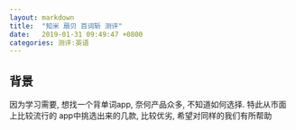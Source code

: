 ```yaml
---
layout: markdown
title:  "知米 扇贝 百词斩 测评"
date:   2019-01-31 09:49:47 +0800
categories: 测评:英语
---
```


## 背景
因为学习需要, 想找一个背单词app, 奈何产品众多, 不知道如何选择. 特此从市面上比较流行的
app中挑选出来的几款, 比较优劣, 希望对同样的我们有所帮助
